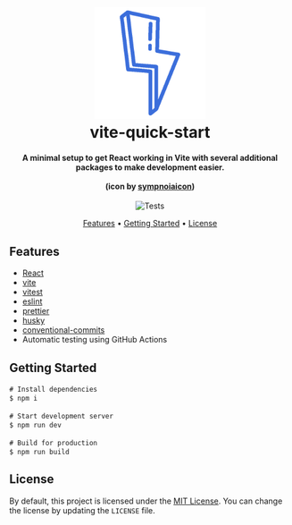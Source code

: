 <h1 align="center">
  <br>
  <img src="vite-quick-start.png" alt="vite-quick-start" width="200">
  <br>
  vite-quick-start
  <br>
</h1>

<h4 align="center">A minimal setup to get React working in Vite with several additional packages to make development easier.
<br>
<br>
(icon by <a href="https://www.flaticon.com/authors/sympnoiaicon"> sympnoiaicon</a>)

</h4>

<p align="center">
  <img src="https://github.com/TheWilley/vite-quick-start/actions/workflows/main.yml/badge.svg" alt="Tests">
</p>

<p align="center">
  <a href="#features">Features</a> •
  <a href="#getting-started">Getting Started</a> •
  <a href="#license">License</a>
</p>

## Features

- [React](https://reactjs.org/)
- [vite](https://vitejs.dev/)
- [vitest](http://vitest.dev/)
- [eslint](https://eslint.org/)
- [prettier](https://prettier.io/)
- [husky](https://typicode.github.io/husky/#/)
- [conventional-commits](https://www.conventionalcommits.org/en/v1.0.0/)
- Automatic testing using GitHub Actions

## Getting Started

```
# Install dependencies
$ npm i

# Start development server
$ npm run dev

# Build for production
$ npm run build
```

## License

By default, this project is licensed under the [MIT License](./LICENSE). You can change the license by updating the `LICENSE` file.
